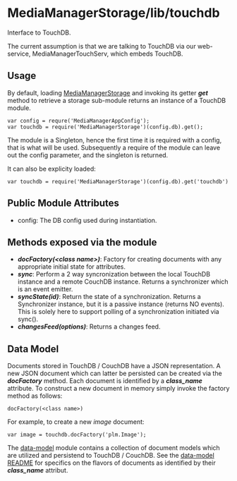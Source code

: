 # MediaManagerStorage/lib/touchdb

Interface to TouchDB.

The current assumption is that we are talking to TouchDB via our web-service, MediaManagerTouchServ, which embeds TouchDB.

## Usage
By default, loading [MediaManagerStorage](../../README.md) and invoking its getter *<b>get</b>* method to retrieve a storage sub-module returns an instance of a TouchDB module.

    var config = requre('MediaManagerAppConfig');
    var touchdb = require('MediaManagerStorage')(config.db).get();

The module is a Singleton, hence the first time it is required with a config, that is what will be used. Subsequently a require of the module can leave out the config parameter, and the singleton is returned.

It can also be explicity loaded:

    var touchdb = require('MediaManagerStorage')(config.db).get('touchdb')

##  Public Module Attributes

  * config: The DB config used during instantiation.

##  Methods exposed via the module

  * *<b>docFactory(\<class name\>)</b>*: Factory for creating documents with any appropriate initial state for attributes.
  * *<b>sync</b>*: Perform a 2 way syncronization between the local TouchDB instance and a remote CouchDB instance. Returns a synchronizer which is an event emitter.
  * *<b>syncState(id)</b>*: Return the state of a synchronization. Returns a Synchronizer instance, but it is a passive instance (returns NO events). This is solely here to support polling of a synchronization initiated via sync().
  * *<b>changesFeed(options)</b>*: Returns a changes feed.
  
## Data Model

Documents stored in TouchDB / CouchDB have a JSON representation. A new JSON document which can latter be persisted can be created via the *<b>docFactory</b>* method. Each document is identified by a *<b>class_name</b>* attribute. To construct a new document in memory simply invoke the factory method as follows:

    docFactory(<class name>)

For example, to create a new *image* document:

    var image = touchdb.docFactory('plm.Image');

The [data-model](../data-model/README.md) module contains a collection of document models which are utilized and persistend to TouchDB / CouchDB. See the [data-model README](../data-model/README.md) for specifics on the flavors of documents as identified by their *<b>class_name</b>* attribut.




